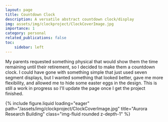 ```yaml
---
layout: page
title: Countdown Clock
description: A versatile abstract countdown clock/display
img: assets/img/clockproject/ClockCoverImage.jpg
importance: 1
category: personal
related_publications: false
toc:
    sidebar: left
---
```


My parents requested something physical that would show them the time remaining until their retirement, so I decided to make them a countdown clock. I could have gone with something simple that just used seven segment displays, but I wanted something that looked better, gave me more flexibility, and allowed me to hide some easter eggs in the design. This is still a work in progress so I'll update the page once I get the project finished.

<div class="row">
    <div class="col-sm mt-3 mt-md-0">
        {% include figure.liquid loading="eager" path="/assets/img/clockproject/ClockCoverImage.jpg" title="Aurora Research Building" class="img-fluid rounded z-depth-1" %}
    </div>
</div>

